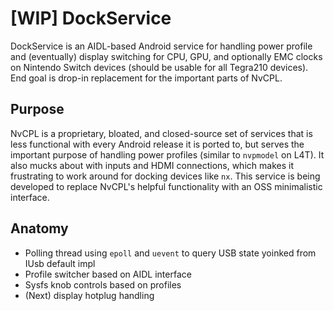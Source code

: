 # [WIP] DockService

DockService is an AIDL-based Android service for handling power profile and (eventually) display switching for CPU, GPU, and optionally EMC clocks on Nintendo Switch devices (should be usable for all Tegra210 devices). End goal is drop-in replacement for the important parts of NvCPL.

## Purpose

NvCPL is a proprietary, bloated, and closed-source set of services that is less functional with every Android release it is ported to, but serves the important purpose of handling power profiles (similar to `nvpmodel` on L4T). It also mucks about with inputs and HDMI connections, which makes it frustrating to work around for docking devices like `nx`. This service is being developed to replace NvCPL's helpful functionality with an OSS minimalistic interface.

## Anatomy

- Polling thread using `epoll` and `uevent` to query USB state yoinked from IUsb default impl
- Profile switcher based on AIDL interface
- Sysfs knob controls based on profiles
- (Next) display hotplug handling
